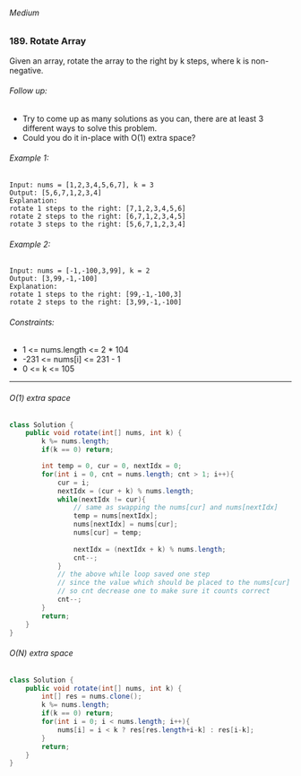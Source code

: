 ###### Medium

### 189. Rotate Array

Given an array, rotate the array to the right by k steps, where k is non-negative.  

###### Follow up:

- Try to come up as many solutions as you can, there are at least 3 different ways to solve this problem.
- Could you do it in-place with O(1) extra space?
 

###### Example 1:
```
Input: nums = [1,2,3,4,5,6,7], k = 3
Output: [5,6,7,1,2,3,4]
Explanation:
rotate 1 steps to the right: [7,1,2,3,4,5,6]
rotate 2 steps to the right: [6,7,1,2,3,4,5]
rotate 3 steps to the right: [5,6,7,1,2,3,4]
```
###### Example 2:
```
Input: nums = [-1,-100,3,99], k = 2
Output: [3,99,-1,-100]
Explanation: 
rotate 1 steps to the right: [99,-1,-100,3]
rotate 2 steps to the right: [3,99,-1,-100]
```

###### Constraints:

- 1 <= nums.length <= 2 * 104
- -231 <= nums[i] <= 231 - 1
- 0 <= k <= 105

***

###### O(1) extra space
```java
class Solution {
    public void rotate(int[] nums, int k) {
        k %= nums.length;
        if(k == 0) return;

        int temp = 0, cur = 0, nextIdx = 0;
        for(int i = 0, cnt = nums.length; cnt > 1; i++){
            cur = i;
            nextIdx = (cur + k) % nums.length;
            while(nextIdx != cur){
                // same as swapping the nums[cur] and nums[nextIdx]
                temp = nums[nextIdx];
                nums[nextIdx] = nums[cur];
                nums[cur] = temp;
                
                nextIdx = (nextIdx + k) % nums.length;
                cnt--;
            }
            // the above while loop saved one step
            // since the value which should be placed to the nums[cur] have already been swapped to nums[cur]
            // so cnt decrease one to make sure it counts correct
            cnt--;
        }
        return;
    }
}
```

###### O(N) extra space
```java
class Solution {
    public void rotate(int[] nums, int k) {
        int[] res = nums.clone();
        k %= nums.length;
        if(k == 0) return;
        for(int i = 0; i < nums.length; i++){
            nums[i] = i < k ? res[res.length+i-k] : res[i-k];
        }
        return;
    }
}
```
